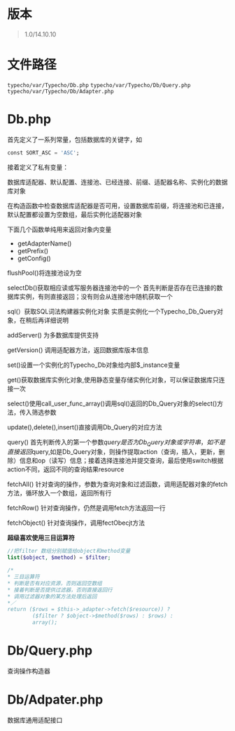 # 版本

> 1.0/14.10.10

# 文件路径

`typecho/var/Typecho/Db.php`
`typecho/var/Typecho/Db/Query.php`
`typecho/var/Typecho/Db/Adapter.php`

# Db.php

首先定义了一系列常量，包括数据库的关键字，如 
   
```sql
const SORT_ASC = 'ASC';
```

接着定义了私有变量：

数据库适配器、默认配置、连接池、已经连接、前缀、适配器名称、实例化的数据库对象

在构造函数中检查数据库适配器是否可用，设置数据库前缀，将连接池和已连接，默认配置都设置为空数组，最后实例化适配器对象

下面几个函数单纯用来返回对象内变量
 * getAdapterName()
 * getPrefix()
 * getConfig()
 
flushPool()将连接池设为空

selectDb()获取相应读或写服务器连接池中的一个 
首先判断是否存在已连接的数据库实例，有则直接返回；没有则会从连接池中随机获取一个

sql(）获取SQL词法构建器实例化对象
实质是实例化一个Typecho_Db_Query对象，在稍后再详细说明

addServer() 为多数据库提供支持

getVersion() 调用适配器方法，返回数据库版本信息

set()设置一个实例化的Typecho_Db对象给内部$_instance变量

get()获取数据库实例化对象,使用静态变量存储实例化对象，可以保证数据库只连接一次

select()使用call_user_func_array()调用sql()返回的Db_Query对象的select()方法，传入筛选参数

update(),delete(),insert()直接调用Db_Query的对应方法

query() 首先判断传入的第一个参数$query是否为Db_Query对象或字符串，如不是直接返回$query,如是Db_Query对象，则操作提取action（查询，插入，更新，删除）信息和op（读写）信息；接着选择连接池并提交查询，最后使用switch根据action不同，返回不同的查询结果resource

fetchAll() 针对查询的操作，参数为查询对象和过滤函数，调用适配器对象的fetch方法，循环放入一个数组，返回所有行

fetchRow() 针对查询操作，仍然是调用fetch方法返回一行

fetchObject() 针对查询操作，调用fectObecjt方法

**超级喜欢使用三目运算符**

```php
//把filter 数组分别赋值给object和method变量
list($object, $method) = $filter;

/*
* 三目运算符
* 判断是否有对应资源，否则返回空数组
* 接着判断是否提供过滤器，否则直接返回行
* 调用过滤器对象的某方法处理后返回
*／
return ($rows = $this->_adapter->fetch($resource)) ?
        ($filter ? $object->$method($rows) : $rows) :
        array();
```

# Db/Query.php

查询操作构造器

# Db/Adpater.php

数据库通用适配接口
